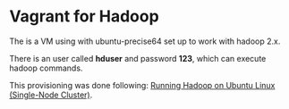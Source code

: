 Vagrant for Hadoop
===============================

The is a VM using with ubuntu-precise64 set up to work with hadoop 2.x.

There is an user called **hduser** and password **123**, which can execute  hadoop commands.

This provisioning was done following: [Running Hadoop on Ubuntu Linux (Single-Node Cluster)](http://www.michael-noll.com/tutorials/running-hadoop-on-ubuntu-linux-single-node-cluster/).
